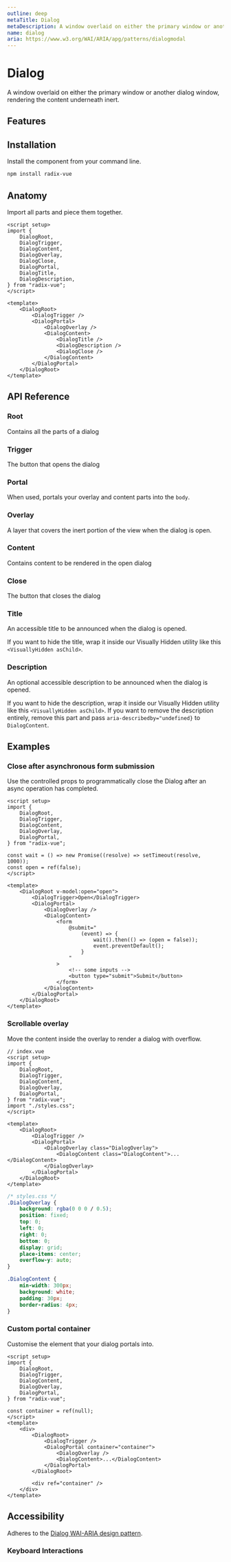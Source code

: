 ```yaml
---
outline: deep
metaTitle: Dialog
metaDescription: A window overlaid on either the primary window or another dialog window, rendering the content underneath inert.
name: dialog
aria: https://www.w3.org/WAI/ARIA/apg/patterns/dialogmodal
---
```


<script setup>
import Description from '../../components/Description.vue'
import HeroContainer from '../../components/HeroContainer.vue'
import DemoDialog from '../../components/demo/Dialog/index.vue'
import PropsTable from '../../components/tables/PropsTable.vue'
import EmitsTable from '../../components/tables/EmitsTable.vue'
import DataAttributesTable from '../../components/tables/DataAttributesTable.vue'
import KeyboardTable from '../../components/tables/KeyboardTable.vue'
import Highlights from '../../components/Highlights.vue'
import HeroCodeGroup from '../../components/HeroCodeGroup.vue'
</script>

# Dialog

<Description>
A window overlaid on either the primary window or another dialog window, rendering the content underneath inert.
</Description>

<HeroContainer>
<DemoDialog />
<template v-slot:codeSlot>
<HeroCodeGroup>
<div filename="index.vue">

<<< ../../components/demo/Dialog/index.vue

</div>
</HeroCodeGroup>
</template>
</HeroContainer>

## Features

<Highlights
  :features="[
    'Supports modal and non-modal modes.',
    'Focus is automatically trapped when modal.',
    'Can be controlled or uncontrolled.',
    '<span> Manages screen reader announcements with <Code>Title</Code> and<Code>Description</Code> components.</span>',
    'Esc closes the component automatically.',
  ]"
/>

## Installation

Install the component from your command line.

```bash
npm install radix-vue
```

## Anatomy

Import all parts and piece them together.

```vue
<script setup>
import {
	DialogRoot,
	DialogTrigger,
	DialogContent,
	DialogOverlay,
	DialogClose,
	DialogPortal,
	DialogTitle,
	DialogDescription,
} from "radix-vue";
</script>

<template>
	<DialogRoot>
		<DialogTrigger />
		<DialogPortal>
			<DialogOverlay />
			<DialogContent>
				<DialogTitle />
				<DialogDescription />
				<DialogClose />
			</DialogContent>
		</DialogPortal>
	</DialogRoot>
</template>
```

## API Reference

### Root

Contains all the parts of a dialog

<PropsTable
  :data="[
    {
      name: 'defaultOpen',
      type: 'boolean',
      description: '<span>The open state of the dialog when it is initially rendered. Use when you do not need to control its open state.</span>',
    },
    {
      name: 'open',
      type: 'boolean',
      description: '<span>The controlled open state of the dialog Must be binded with <Code>v-model</Code>.</span>',
    },
    {
      name: 'modal',
      required: false,
      type: 'boolean',
      default: 'true',
      description: '<span>The modality of the dialog When set to <Code>true</Code>, interaction with outside elements will be disabled and only dialog content will be visible to screen readers.</span>',
    },
  ]"
/>

### Trigger

The button that opens the dialog

<PropsTable
  :data="[
    {
      name: 'asChild',
      required: false,
      type: 'boolean',
      default: 'false',
      description: 'Change the default rendered element for the one passed as a child, merging their props and behavior.<br><br>Read our <a href=&quot;/guides/composition&quot;>Composition</a> guide for more details.',
    },
  ]"
/>

<DataAttributesTable
  :data="[
    {
      attribute: '[data-state]',
      values: ['open', 'closed'],
    },
  ]"
/>

### Portal

When used, portals your overlay and content parts into the `body`.

<PropsTable
  :data="[
    {
      name: 'container',
      type: 'HTMLElement',
      default: 'document.body',
      description: 'Specify a container element to portal the content into.',
    },
  ]"
/>

### Overlay

A layer that covers the inert portion of the view when the dialog is open.

<PropsTable
  :data="[
    {
      name: 'asChild',
      required: false,
      type: 'boolean',
      default: 'false',
      description: 'Change the default rendered element for the one passed as a child, merging their props and behavior.<br><br>Read our <a href=&quot;/guides/composition&quot;>Composition</a> guide for more details.',
    },
  ]"
/>

<DataAttributesTable
  :data="[
    {
      attribute: '[data-state]',
      values: ['open', 'closed'],
    },
  ]"
/>

### Content

Contains content to be rendered in the open dialog

<PropsTable
  :data="[
    {
      name: 'asChild',
      required: false,
      type: 'boolean',
      default: 'false',
      description: 'Change the default rendered element for the one passed as a child, merging their props and behavior.<br><br>Read our <a href=&quot;/guides/composition&quot;>Composition</a> guide for more details.',
    },
    {
      name: 'onOpenAutoFocus',
      required: false,
      type: 'boolean',
      default: 'true',
      description: '<span>Event handler called when focus moves into the component after opening. It can be prevented by calling <Code>event.preventDefault</Code>.</span>',
    },
    {
      name: 'onCloseAutoFocus',
      required: false,
      type: 'boolean',
      default: 'true',
      description: '<span>Event handler called when focus moves to the trigger after closing. It can be prevented by calling <Code>event.preventDefault</Code>.</span>',
    },
    {
      name: 'onEscapeKeyDown',
      required: false,
      type: 'boolean',
      default: 'true',
      description: '<span>Event handler called when the escape key is down. It can be prevented by calling <Code>event.preventDefault</Code>.</span>',
    },
    {
      name: 'onPointerDownOutside',
      required: false,
      type: 'boolean',
      default: 'true',
      description: '<span>Event handler called when a pointer event occurs outside the bounds of the component. It can be prevented by calling <Code>event.preventDefault</Code>.</span>',
    },
    {
      name: 'onInteractOutside',
      type: '(event: React.FocusEvent | MouseEvent | TouchEvent) => void',
      typeSimple: 'function',
      description: '<span>Event handler called when an interaction (pointer or focus event) happens outside the bounds of the component. It can be prevented by calling <Code>event.preventDefault</Code>.</span>',
    },
  ]"
/>

<EmitsTable :data="[
{
name: '@open',
type: '(event: Event) => void',
description: 'Event handler called when focus moves to the destructive action after opening. It can be prevented by calling `event.preventDefault`',
},
{
name: '@close',
type: '(event: Event) => void',
description: 'Event handler called when focus moves to the destructive action after opening. It can be prevented by calling `event.preventDefault`',
},
{
name: '@escape-key-down',
type: '(event: KeyboardEvent) => void',
description: 'Event handler called when focus moves to the destructive action after opening. It can be prevented by calling `event.preventDefault`',
},
{
name: '@pointer-down-outside',
type: '(event: KeyboardEvent) => void',
description: '<span>Event handler called when a pointer event occurs outside the bounds of the component. It can be prevented by calling <Code>event.preventDefault</Code>.</span>',
},
{
name: '@interact-outside',
type: '(event: KeyboardEvent) => void',
description: '<span>Event handler called when an interaction (pointer or focus event) happens outside the bounds of the component. It can be prevented by calling <Code>event.preventDefault</Code>.</span>',
}]" />

<DataAttributesTable
  :data="[
    {
      attribute: '[data-state]',
      values: ['open', 'closed'],
    },
  ]"
/>

### Close

The button that closes the dialog

<PropsTable
  :data="[
    {
      name: 'asChild',
      required: false,
      type: 'boolean',
      default: 'false',
      description: 'Change the default rendered element for the one passed as a child, merging their props and behavior.<br><br>Read our <a href=&quot;/guides/composition&quot;>Composition</a> guide for more details.',
    },
  ]"
/>

### Title

An accessible title to be announced when the dialog is opened.

If you want to hide the title, wrap it inside our Visually Hidden utility like this `<VisuallyHidden asChild>`.

<PropsTable
  :data="[
    {
      name: 'asChild',
      required: false,
      type: 'boolean',
      default: 'false',
      description: 'Change the default rendered element for the one passed as a child, merging their props and behavior.<br><br>Read our <a href=&quot;/guides/composition&quot;>Composition</a> guide for more details.',
    },
  ]"
/>

### Description

An optional accessible description to be announced when the dialog is opened.

If you want to hide the description, wrap it inside our Visually Hidden utility like this `<VisuallyHidden asChild>`. If you want to remove the description entirely, remove this part and pass `aria-describedby="undefined}` to `DialogContent`.

<PropsTable
  :data="[
    {
      name: 'asChild',
      required: false,
      type: 'boolean',
      default: 'false',
      description: 'Change the default rendered element for the one passed as a child, merging their props and behavior.<br><br>Read our <a href=&quot;/guides/composition&quot;>Composition</a> guide for more details.',
    },
  ]"
/>

## Examples

### Close after asynchronous form submission

Use the controlled props to programmatically close the Dialog after an async operation has completed.

```vue line=10,11,16,21-26,28
<script setup>
import {
	DialogRoot,
	DialogTrigger,
	DialogContent,
	DialogOverlay,
	DialogPortal,
} from "radix-vue";

const wait = () => new Promise((resolve) => setTimeout(resolve, 1000));
const open = ref(false);
</script>

<template>
	<DialogRoot v-model:open="open">
		<DialogTrigger>Open</DialogTrigger>
		<DialogPortal>
			<DialogOverlay />
			<DialogContent>
				<form
					@submit="
						(event) => {
							wait().then(() => (open = false));
							event.preventDefault();
						}
					"
				>
					<!-- some inputs -->
					<button type="submit">Submit</button>
				</form>
			</DialogContent>
		</DialogPortal>
	</DialogRoot>
</template>
```

### Scrollable overlay

Move the content inside the overlay to render a dialog with overflow.

```vue
// index.vue
<script setup>
import {
	DialogRoot,
	DialogTrigger,
	DialogContent,
	DialogOverlay,
	DialogPortal,
} from "radix-vue";
import "./styles.css";
</script>

<template>
	<DialogRoot>
		<DialogTrigger />
		<DialogPortal>
			<DialogOverlay class="DialogOverlay">
				<DialogContent class="DialogContent">...</DialogContent>
			</DialogOverlay>
		</DialogPortal>
	</DialogRoot>
</template>
```

```css
/* styles.css */
.DialogOverlay {
	background: rgba(0 0 0 / 0.5);
	position: fixed;
	top: 0;
	left: 0;
	right: 0;
	bottom: 0;
	display: grid;
	place-items: center;
	overflow-y: auto;
}

.DialogContent {
	min-width: 300px;
	background: white;
	padding: 30px;
	border-radius: 4px;
}
```

### Custom portal container

Customise the element that your dialog portals into.

```vue line=10,16,22
<script setup>
import {
	DialogRoot,
	DialogTrigger,
	DialogContent,
	DialogOverlay,
	DialogPortal,
} from "radix-vue";

const container = ref(null);
</script>
<template>
	<div>
		<DialogRoot>
			<DialogTrigger />
			<DialogPortal container="container">
				<DialogOverlay />
				<DialogContent>...</DialogContent>
			</DialogPortal>
		</DialogRoot>

		<div ref="container" />
	</div>
</template>
```

## Accessibility

Adheres to the [Dialog WAI-ARIA design pattern](https://www.w3.org/WAI/ARIA/apg/patterns/dialogmodal).

### Keyboard Interactions

<KeyboardTable
  :data="[
    {
      keys: ['Space'],
      description: 'Opens/closes the dialog',
    },
    {
      keys: ['Enter'],
      description: 'Opens/closes the dialog',
    },
    {
      keys: ['Tab'],
      description: 'Moves focus to the next focusable element.',
    },
    {
      keys: ['Shift + Tab'],
      description: 'Moves focus to the previous focusable element.',
    },
    {
      keys: ['Esc'],
      description: '<span>Closes the dialog and moves focus to <Code>DialogTrigger</Code>.</span>',
    },
  ]"
/>

<!--TODO
## Custom APIs

Create your own API by abstracting the primitive parts into your own component.

### Abstract the overlay and the close button

This example abstracts the `DialogOverlay` and `DialogClose` parts.

#### Usage

```vue
<script setup>
import { Dialog, DialogTrigger, DialogContent } from './your-dialog';
</script>

<template>
  <Dialog>
    <DialogTrigger>Dialog trigger</DialogTrigger>
    <DialogContent>Dialog Content</DialogContent>
  </Dialog>
</template>
```

#### Implementation

```vue
// your-dialogvue
import React from 'react';
import * as DialogPrimitive from 'radix-vue';
import { Cross1Icon } from '@radix-ui/react-icons';

export const DialogContent = React.forwardRef(
  ({ children, ...props }, forwardedRef) => (
    <DialogPrimitive.Portal>
      <DialogPrimitive.Overlay />
      <DialogPrimitive.Content {...props} ref="forwardedRef}>
        {children}
        <DialogPrimitive.Close aria-label="Close">
          <Cross1Icon />
        </DialogPrimitive.Close>
      </DialogPrimitive.Content>
    </DialogPrimitive.Portal>
  )
);

export const Dialog = DialogPrimitive.Root;
export const DialogTrigger = DialogPrimitive.Trigger;
```
-->
